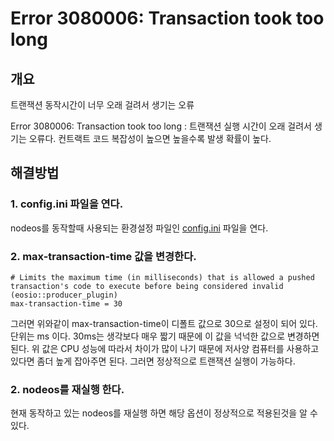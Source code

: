 # Error 3080006: Transaction took too long

## 개요

트랜잭션 동작시간이 너무 오래 걸려서 생기는 오류

Error 3080006: Transaction took too long : 트랜잭션 실행 시간이 오래 걸려서 생기는 오류다. 컨트랙트 코드 복잡성이 높으면 높을수록 발생 확률이 높다.

## 해결방법

### 1. config.ini 파일을 연다.

nodeos를 동작할때 사용되는 환경설정 파일인 [config.ini](../../keywords/n/nodeos-config.ini.md) 파일을 연다.

### 2. max-transaction-time 값을 변경한다.

```text
# Limits the maximum time (in milliseconds) that is allowed a pushed transaction's code to execute before being considered invalid (eosio::producer_plugin)
max-transaction-time = 30
```

그러면 위와같이 max-transaction-time이 디폴트 값으로 30으로 설정이 되어 있다. 단위는 ms 이다. 30ms는 생각보다 매우 짧기 때문에 이 값을 넉넉한 값으로 변경하면 된다. 위 값은 CPU 성능에 따라서 차이가 많이 나기 때문에 저사양 컴퓨터를 사용하고 있다면 좀더 높게 잡아주면 된다. 그러면 정상적으로 트랜잭션 실행이 가능하다.

### 2. nodeos를 재실행 한다.

현재 동작하고 있는 nodeos를 재실행 하면 해당 옵션이 정상적으로 적용된것을 알 수 있다.

